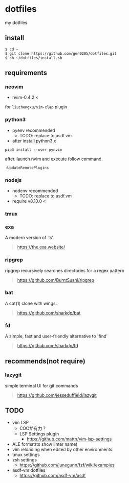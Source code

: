 # dotfiles
my dotfiles

## install

```
$ cd ~
$ git clone https://github.com/gen0205/dotfiles.git
$ sh ~/dotfiles/install.sh
```

## requirements

### neovim

- nvim-0.4.2 <

for `liuchengxu/vim-clap` plugin

### python3

- pyenv recommended
  - TODO: replace to asdf.vm
- after install python3.x

`pip3 install --user pynvim`

after. launch nvim and execute follow command.

`:UpdateRemotePlugins`

### nodejs

- nodenv recommended
  - TODO: replace to asdf.vm
- require v8.10.0 <

### tmux

### exa

A modern version of ‘ls’.

> https://the.exa.website/

### ripgrep

ripgrep recursively searches directories for a regex pattern

> https://github.com/BurntSushi/ripgrep

### bat

A cat(1) clone with wings.

> https://github.com/sharkdp/bat

### fd

A simple, fast and user-friendly alternative to 'find'

> https://github.com/sharkdp/fd

## recommends(not require)

### lazygit

simple terminal UI for git commands

> https://github.com/jesseduffield/lazygit

## TODO

- vim LSP
  - COCが有力？
  - LSP Settings plugin
    - https://github.com/mattn/vim-lsp-settings
- ALE format(to show linter name)
- vim reloading when edited by other environments
- tmux settings
- zsh settings
  - https://github.com/junegunn/fzf/wiki/examples
- asdf-vm dotfiles
  - https://github.com/asdf-vm/asdf
